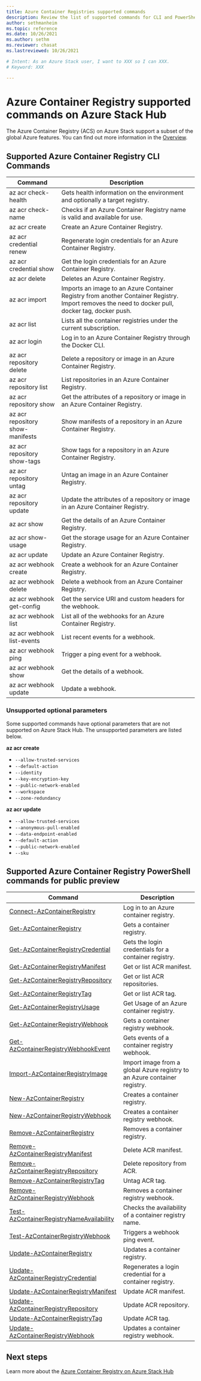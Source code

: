 ```yaml
---
title: Azure Container Registries supported commands 
description: Review the list of supported commands for CLI and PowerShell for Azure Container Registries on Azure Stack Hub.
author: sethmanheim
ms.topic: reference
ms.date: 10/26/2021
ms.author: sethm
ms.reviewer: chasat
ms.lastreviewed: 10/26/2021

# Intent: As an Azure Stack user, I want to XXX so I can XXX.
# Keyword: XXX

---
```


# Azure Container Registry supported commands on Azure Stack Hub

The Azure Container Registry (ACS) on Azure Stack support a subset of the global Azure
features. You can find out more information in the [Overview](container-registry-overview.md).

## Supported Azure Container Registry CLI Commands

| Command | Description |
|---|---|
| az acr check-health | Gets health information on the environment and optionally a target registry. |
| az acr check-name | Checks if an Azure Container Registry name is valid and available for use. |
| az acr create | Create an Azure Container Registry. |
| az acr credential renew | Regenerate login credentials for an Azure Container Registry. |
| az acr credential show | Get the login credentials for an Azure Container Registry. |
| az acr delete | Deletes an Azure Container Registry. |
| az acr import | Imports an image to an Azure Container Registry from another Container Registry. Import removes the need to docker pull, docker tag, docker push. |
| az acr list | Lists all the container registries under the current subscription. |
| az acr login | Log in to an Azure Container Registry through the Docker CLI. |
| az acr repository delete | Delete a repository or image in an Azure Container Registry. |
| az acr repository list | List repositories in an Azure Container Registry. |
| az acr repository show | Get the attributes of a repository or image in an Azure Container Registry. |
| az acr repository show-manifests | Show manifests of a repository in an Azure Container Registry. |
| az acr repository show-tags | Show tags for a repository in an Azure Container Registry. |
| az acr repository untag | Untag an image in an Azure Container Registry. |
| az acr repository update | Update the attributes of a repository or image in an Azure Container Registry. |
| az acr show | Get the details of an Azure Container Registry. |
| az acr show-usage | Get the storage usage for an Azure Container Registry. |
| az acr update | Update an Azure Container Registry. |
| az acr webhook create | Create a webhook for an Azure Container Registry. |
| az acr webhook delete | Delete a webhook from an Azure Container Registry. |
| az acr webhook get-config | Get the service URI and custom headers for the webhook. |
| az acr webhook list | List all of the webhooks for an Azure Container Registry. |
| az acr webhook list-events | List recent events for a webhook. |
| az acr webhook ping | Trigger a ping event for a webhook. |
| az acr webhook show | Get the details of a webhook. |
| az acr webhook update | Update a webhook. |

### Unsupported optional parameters

Some supported commands have optional parameters that are not supported on Azure Stack Hub. The unsupported parameters are listed below.

**az acr create**
 - `--allow-trusted-services`  
 - `--default-action`  
 - `--identity`  
 - `--key-encryption-key`  
 - `--public-network-enabled`  
 - `--workspace`  
 - `--zone-redundancy`  

**az acr update**
 - `--allow-trusted-services`
 - `--anonymous-pull-enabled`
 - `--data-endpoint-enabled`
 - `--default-action`
 - `--public-network-enabled`
 - `--sku`

## Supported Azure Container Registry PowerShell commands for public preview

| Command | Description |
|---|---|
| [Connect-AzContainerRegistry](/powershell/module/az.containerregistry/connect-azcontainerregistry?view=azps-5.9.0&preserve-view=true)                           | Log in to an Azure container registry.                                     |
| [Get-AzContainerRegistry](/powershell/module/az.containerregistry/get-azcontainerregistry?view=azps-5.9.0&preserve-view=true)                                   | Gets a container registry.                                                |
| [Get-AzContainerRegistryCredential](/powershell/module/az.containerregistry/get-azcontainerregistrycredential?view=azps-5.9.0&preserve-view=true)               | Gets the login credentials for a container registry.                      |
| [Get-AzContainerRegistryManifest](/powershell/module/az.containerregistry/get-azcontainerregistrymanifest?view=azps-5.9.0&preserve-view=true)                   | Get or list ACR manifest.                                                 |
| [Get-AzContainerRegistryRepository](/powershell/module/az.containerregistry/get-azcontainerregistryrepository?view=azps-5.9.0&preserve-view=true)               | Get or list ACR repositories.                                             |
| [Get-AzContainerRegistryTag](/powershell/module/az.containerregistry/get-azcontainerregistrytag?view=azps-5.9.0&preserve-view=true)                             | Get or list ACR tag.                                                      |
| [Get-AzContainerRegistryUsage](/powershell/module/az.containerregistry/get-azcontainerregistryusage?view=azps-5.9.0&preserve-view=true)                         | Get Usage of an Azure container registry.                                 |
| [Get-AzContainerRegistryWebhook](/powershell/module/az.containerregistry/get-azcontainerregistrywebhook?view=azps-5.9.0&preserve-view=true)                     | Gets a container registry webhook.                                        |
| [Get-AzContainerRegistryWebhookEvent](/powershell/module/az.containerregistry/get-azcontainerregistrywebhookevent?view=azps-5.9.0&preserve-view=true)           | Gets events of a container registry webhook.                              |
| [Import-AzContainerRegistryImage](/powershell/module/az.containerregistry/import-azcontainerregistryimage?view=azps-5.9.0&preserve-view=true)                   | Import image from a global Azure registry to an Azure container registry. |
| [New-AzContainerRegistry](/powershell/module/az.containerregistry/new-azcontainerregistry?view=azps-5.9.0&preserve-view=true)                                   | Creates a container registry.                                             |
| [New-AzContainerRegistryWebhook](/powershell/module/az.containerregistry/new-azcontainerregistrywebhook?view=azps-5.9.0&preserve-view=true)                     | Creates a container registry webhook.                                     |
| [Remove-AzContainerRegistry](/powershell/module/az.containerregistry/remove-azcontainerregistry?view=azps-5.9.0&preserve-view=true)                             | Removes a container registry.                                             |
| [Remove-AzContainerRegistryManifest](/powershell/module/az.containerregistry/remove-azcontainerregistrymanifest?view=azps-5.9.0&preserve-view=true)             | Delete ACR manifest.                                                      |
| [Remove-AzContainerRegistryRepository](/powershell/module/az.containerregistry/remove-azcontainerregistryrepository?view=azps-5.9.0&preserve-view=true)         | Delete repository from ACR.                                               |
| [Remove-AzContainerRegistryTag](/powershell/module/az.containerregistry/remove-azcontainerregistrytag?view=azps-5.9.0&preserve-view=true)                       | Untag ACR tag.                                                            |
| [Remove-AzContainerRegistryWebhook](/powershell/module/az.containerregistry/remove-azcontainerregistrywebhook?view=azps-5.9.0&preserve-view=true)               | Removes a container registry webhook.                                     |
| [Test-AzContainerRegistryNameAvailability](/powershell/module/az.containerregistry/test-azcontainerregistrynameavailability?view=azps-5.9.0&preserve-view=true) | Checks the availability of a container registry name.                     |
| [Test-AzContainerRegistryWebhook](/powershell/module/az.containerregistry/test-azcontainerregistrywebhook?view=azps-5.9.0&preserve-view=true)                   | Triggers a webhook ping event.                                            |
| [Update-AzContainerRegistry](/powershell/module/az.containerregistry/update-azcontainerregistry?view=azps-5.9.0&preserve-view=true)                             | Updates a container registry.                                             |
| [Update-AzContainerRegistryCredential](/powershell/module/az.containerregistry/update-azcontainerregistrycredential?view=azps-5.9.0&preserve-view=true)         | Regenerates a login credential for a container registry.                  |
| [Update-AzContainerRegistryManifest](/powershell/module/az.containerregistry/update-azcontainerregistrymanifest?view=azps-5.9.0&preserve-view=true)             | Update ACR manifest.                                                      |
| [Update-AzContainerRegistryRepository](/powershell/module/az.containerregistry/update-azcontainerregistryrepository?view=azps-5.9.0&preserve-view=true)         | Update ACR repository.                                                    |
| [Update-AzContainerRegistryTag](/powershell/module/az.containerregistry/update-azcontainerregistrytag?view=azps-5.9.0&preserve-view=true)                       | Update ACR tag.                                                           |
| [Update-AzContainerRegistryWebhook](/powershell/module/az.containerregistry/update-azcontainerregistrywebhook?view=azps-5.9.0&preserve-view=true)               | Updates a container registry webhook.                                     |

## Next steps

Learn more about the [Azure Container Registry on Azure Stack Hub](container-registry-overview.md)